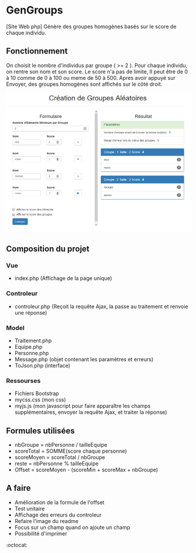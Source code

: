 # GenGroups
[Site Web php] Génère des groupes homogènes basés sur le score de chaque individu.

## Fonctionnement
On choisit le nombre d'individus par groupe ( >= 2 ).
Pour chaque individu, on rentre son nom et son score. 
Le score n'a pas de limite, Il peut être de 0 à 10 comme de 0 à 100 ou meme de 50 à 500.
Apres avoir appuyé sur Envoyer, des groupes homogènes sont affichés sur le côté droit.

![Exemple](img.png)

## Composition du projet

### Vue
* index.php (Affichage de la page unique)

### Controleur
* controleur.php (Reçoit la requête Ajax, la passe au traitement et renvoie une réponse)

### Model
* Traitement.php
* Equipe.php
* Personne.php
* Message.php (objet contenant les paramètres et erreurs)
* ToJson.php (interface)

### Ressourses
* Fichiers Bootstrap
* mycss.css (mon css)
* myjs.js (mon javascript pour faire apparaître les champs supplémentaires, envoyer la requête Ajax, et traiter la réponse)

## Formules utilisées
* nbGroupe = nbPersonne / tailleEquipe
* scoreTotal = SOMME(score chaque personne)
* scoreMoyen = scoreTotal / nbGroupe
* reste = nbPersonne % tailleEquipe
* Offset = scoreMoyen - (scoreMin + scoreMax + nbGroupe)

## A faire
* Amélioration de la formule de l'offset
* Test unitaire
* Affichage des erreurs du controleur
* Refaire l'image du readme
* Focus sur un champ quand on ajoute un champ
* Possibilité d'imprimer

:octocat: